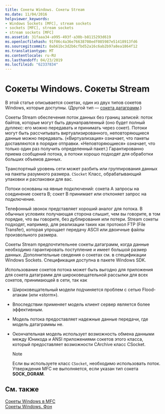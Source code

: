 ```yaml
---
title: Сокеты Windows. Сокеты Stream
ms.date: 11/04/2016
helpviewer_keywords:
- Windows Sockets [MFC], stream sockets
- sockets [MFC], stream sockets
- stream sockets [MFC]
ms.assetid: 31faaa34-a995-493f-a30b-b8115293d619
ms.openlocfilehash: 91f06c4a36e76638708edf085987e51418913fd6
ms.sourcegitcommit: 0ab61bc3d2b6cfbd52a16c6ab2b97a8ea1864f12
ms.translationtype: MT
ms.contentlocale: ru-RU
ms.lasthandoff: 04/23/2019
ms.locfileid: "62337834"
---
```

# <a name="windows-sockets-stream-sockets"></a>Сокеты Windows. Сокеты Stream

В этой статье описывается сокетах, один из двух типов сокетов Windows, которые доступны. (Другой тип — [сокета датаграмм](../mfc/windows-sockets-datagram-sockets.md).)

Сокеты Stream обеспечения поток данных без границ записей: поток байтов, которые могут быть двунаправленный (оно будет полный дуплекс: его можно передавать и принимать через сокет). Потоки могут быть рассчитывать виртуализированного, неповторяющиеся данные можно передавать. («Виртуализация» означает, что пакеты доставляются в порядке отправки. «Неповторяющиеся» означает, что только один раз получить определенный пакет.) Гарантированно приема сообщений потока, а потоки хорошо подходят для обработки больших объемов данных.

Транспортный уровень сети может разбить или группирования данных на пакеты разумного размера. `CSocket` Класс, обрабатывающий упаковки и распаковки для вас.

Потоки основаны на явные подключений: сокета A запросы на соединение сокета B; сокет B принимает или отклоняет запрос на подключение.

Телефонный звонок представляет хороший аналог для потока. В обычных условиях получающая сторона слышит, чем вы говорите, в том порядке, что вы говорите, без дублирования или потери. Stream сокеты подходят, например, для реализации таких как протокол FTP (File Transfer), которая упрощает передачу ASCII или двоичные файлы произвольного размера.

Сокеты Stream предпочтительнее сокеты датаграмм, когда данные необходимо гарантировать поступление и имеет большой размер данных. Дополнительные сведения о сокетах см. в спецификации Windows Sockets. Спецификация доступна в пакете Windows SDK.

Использование сокетов потока может быть выгодно для приложения для сокета датаграмм для широковещательной рассылки для всех сокетов, принимающей в сети, так как

- Широковещательный модели подчиняется проблем с сетью Flood-атакам (или «storm»).

- Впоследствии применяет модель клиент сервер является более эффективным.

- Модель потока предоставляет надежные данные передачи, где модель датаграммы не.

- Окончательная модель использует возможность обмена данными между Юникода и ANSI приложениями сокетов этого класса, который предоставляет возможности CArchive класс CSocket.

    > [!NOTE]
    >  Если вы используете класс `CSocket`, необходимо использовать поток. Утверждения MFC не выполняется, если указан тип сокета **SOCK_DGRAM**.

## <a name="see-also"></a>См. также

[Сокеты Windows в MFC](../mfc/windows-sockets-in-mfc.md)<br/>
[Сокеты Windows. Фон](../mfc/windows-sockets-background.md)
